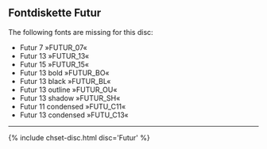 ## Fontdiskette Futur

The following fonts are missing for this disc:

- Futur 7 »FUTUR_07«
- Futur 13 »FUTUR_13«
- Futur 15 »FUTUR_15«
- Futur 13 bold »FUTUR_BO«
- Futur 13 black »FUTUR_BL«
- Futur 13 outline »FUTUR_OU«
- Futur 13 shadow »FUTUR_SH«
- Futur 11 condensed »FUTU_C11«
- Futur 13 condensed »FUTU_C13«

<hr class="thick">

{% include chset-disc.html disc='Futur' %}